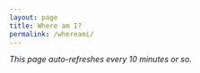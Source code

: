 ```yaml
---
layout: page
title: Where am I?
permalink: /whereami/
---
```


<div id="widget"></div>

<!--Google Maps v3 API -->
<script type="text/javascript" src="https://maps.googleapis.com/maps/api/js?key=AIzaSyDycs5UAKebcWcT9UZzKcxrfnqzu84ygwg"></script>
<!-- jQuery, Note: Do not include this line if jQuery is already present -->
<script type="text/javascript" src="//ajax.googleapis.com/ajax/libs/jquery/1.11.0/jquery.min.js"></script> 
<script type="text/javascript" src="//d3ra5e5xmvzawh.cloudfront.net/live-widget/2.0/spot-main-min.js"></script>

<script type="text/javascript">
	$(function() {
		$('#widget').spotLiveWidget({ 
			feedId: '0BbHkTrRsS3Dj46lIpeNSm0yriMQguWz0',
			mapType: 'ROADMAP',
			width: 800,
			height: 500,
      			showLegend: true,
      			legendHeight: 70,
			autoRefresh: 10,
			polyline: {
				strokeWeight: 3, // [int]
				strokeColor: {
				'0-2825692' : '#3498DB'  // [Device-ESN : Hex-Color code]
					}
		});
	});
</script>

_This page auto-refreshes every 10 minutes or so._
